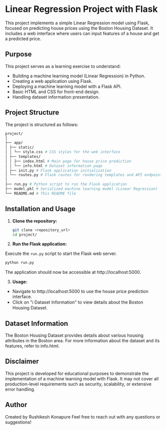 # Linear Regression Project with Flask

This project implements a simple Linear Regression model using Flask, focused on predicting house prices using the Boston Housing Dataset. It includes a web interface where users can input features of a house and get a predicted price.

## Purpose

This project serves as a learning exercise to understand:

- Building a machine learning model (Linear Regression) in Python.
- Creating a web application using Flask.
- Deploying a machine learning model with a Flask API.
- Basic HTML and CSS for front-end design.
- Handling dataset information presentation.

## Project Structure

The project is structured as follows:
```bash
project/
│
├── app/
│ ├── static/
│ │ └── style.css # CSS styles for the web interface
│ ├── templates/
│ │ ├── index.html # Main page for house price prediction
│ │ └── info.html # Dataset information page
│ ├── init.py # Flask application initialization
│ └── routes.py # Flask routes for rendering templates and API endpoints
│
├── run.py # Python script to run the Flask application
├── model.pkl # Serialized machine learning model (Linear Regression)
└── README.md # This README file
```

## Installation and Usage

1. **Clone the repository:**

   ```bash
   git clone <repository_url>
   cd project/
   ```

2. **Run the Flask application:**

Execute the `run.py` script to start the Flask web server.

```bash
python run.py
```

The application should now be accessible at http://localhost:5000.

3. **Usage:**

- Navigate to http://localhost:5000 to use the house price prediction interface.
- Click on "ℹ️ Dataset Information" to view details about the Boston Housing Dataset.

## Dataset Information

The Boston Housing Dataset provides details about various housing attributes in the Boston area. For more information about the dataset and its features, refer to info.html.

## Disclaimer

This project is developed for educational purposes to demonstrate the implementation of a machine learning model with Flask. It may not cover all production-level requirements such as security, scalability, or extensive error handling.

## Author

Created by Rushikesh Konapure
Feel free to reach out with any questions or suggestions!

